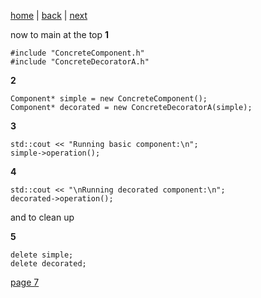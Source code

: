 [home](./page01.md) | [back](./page05.md) | [next](./page07.md)

now to main
at the top
**1**<bl/>
```
#include "ConcreteComponent.h"
#include "ConcreteDecoratorA.h"
```
**2**
```
Component* simple = new ConcreteComponent();
Component* decorated = new ConcreteDecoratorA(simple);
```
**3**
```
std::cout << "Running basic component:\n";
simple->operation();
```
**4**
```
std::cout << "\nRunning decorated component:\n";
decorated->operation();
```

and to clean up

**5**
```
delete simple;
delete decorated;
```



[page 7](./page07.md)
